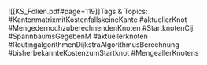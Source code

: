 
![[KS_Folien.pdf#page=119]]Tags & Topics:
   #KantenmatrixmitKostenfallskeineKante
   #aktuellerKnot
   #MengedernochzuberechnendenKnoten
   #StartknotenCij
   #SpannbaumsGegebenM
   #aktuellerknoten
   #RoutingalgorithmenDijkstraAlgorithmusBerechnung
   #bisherbekannteKostenzumStartknot
   #MengeallerKnotens